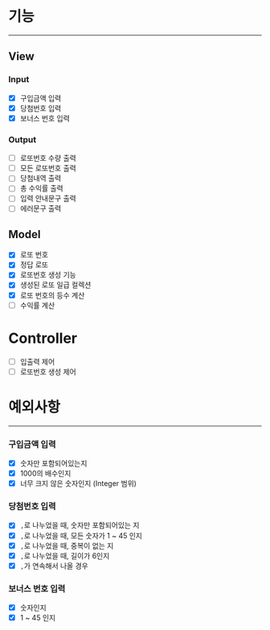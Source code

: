 # 기능

  
---  

## View

### Input

- [X] 구입금액 입력
- [X] 당첨번호 입력
- [X] 보너스 번호 입력

### Output

- [ ] 로또번호 수량 출력
- [ ] 모든 로또번호 출력
- [ ] 당첨내역 출력
- [ ] 총 수익률 출력
- [ ] 입력 안내문구 출력
- [ ] 에러문구 출력

## Model

- [x] 로또 번호
- [x] 정답 로또
- [x] 로또번호 생성 기능
- [x] 생성된 로또 일급 컬렉션
- [x] 로또 번호의 등수 계산
- [ ] 수익률 계산

# Controller

- [ ] 입출력 제어
- [ ] 로또번호 생성 제어

# 예외사항

  
---  

### 구입금액 입력

- [X] 숫자만 포함되어있는지
- [X] 1000의 배수인지
- [X] 너무 크지 않은 숫자인지 (Integer 범위)

### 당첨번호 입력

- [X] `,`로 나누었을 때, 숫자만 포함되어있는 지
- [X] `,`로 나누었을 때, 모든 숫자가 1 ~ 45 인지
- [X] `,`로 나누었을 때, 중복이 없는 지
- [X] `,`로 나누었을 때, 길이가 6인지
- [X] `,`가 연속해서 나올 경우

### 보너스 번호 입력

- [X] 숫자인지
- [X] 1 ~ 45 인지